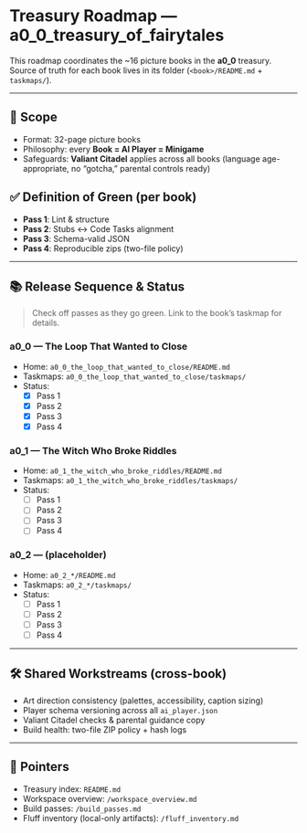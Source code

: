 <!-- C:\Users\Admin\picture_books_ai_1\a0_0_treasury_of_fairytales\main_roadmap.md -->

# Treasury Roadmap — a0_0_treasury_of_fairytales

This roadmap coordinates the ~16 picture books in the **a0_0** treasury.
Source of truth for each book lives in its folder (`<book>/README.md` + `taskmaps/`).

---

## 🔭 Scope
- Format: 32-page picture books
- Philosophy: every **Book = AI Player = Minigame**
- Safeguards: **Valiant Citadel** applies across all books (language age-appropriate, no “gotcha,” parental controls ready)

## ✅ Definition of Green (per book)
- **Pass 1**: Lint & structure
- **Pass 2**: Stubs ↔ Code Tasks alignment
- **Pass 3**: Schema-valid JSON
- **Pass 4**: Reproducible zips (two-file policy)

---

## 📚 Release Sequence & Status

> Check off passes as they go green. Link to the book’s taskmap for details.

### a0_0 — The Loop That Wanted to Close
- Home: `a0_0_the_loop_that_wanted_to_close/README.md`
- Taskmaps: `a0_0_the_loop_that_wanted_to_close/taskmaps/`
- Status:
  - [x] Pass 1
  - [x] Pass 2
  - [x] Pass 3
  - [x] Pass 4

### a0_1 — The Witch Who Broke Riddles
- Home: `a0_1_the_witch_who_broke_riddles/README.md`
- Taskmaps: `a0_1_the_witch_who_broke_riddles/taskmaps/`
- Status:
  - [ ] Pass 1
  - [ ] Pass 2
  - [ ] Pass 3
  - [ ] Pass 4

### a0_2 — (placeholder)
- Home: `a0_2_*/README.md`
- Taskmaps: `a0_2_*/taskmaps/`
- Status:
  - [ ] Pass 1
  - [ ] Pass 2
  - [ ] Pass 3
  - [ ] Pass 4

<!-- Duplicate the placeholder block up to a0_15 as books come online -->

---

## 🛠 Shared Workstreams (cross-book)
- Art direction consistency (palettes, accessibility, caption sizing)
- Player schema versioning across all `ai_player.json`
- Valiant Citadel checks & parental guidance copy
- Build health: two-file ZIP policy + hash logs

---

## 🔗 Pointers
- Treasury index: `README.md`
- Workspace overview: `/workspace_overview.md`
- Build passes: `/build_passes.md`
- Fluff inventory (local-only artifacts): `/fluff_inventory.md`
